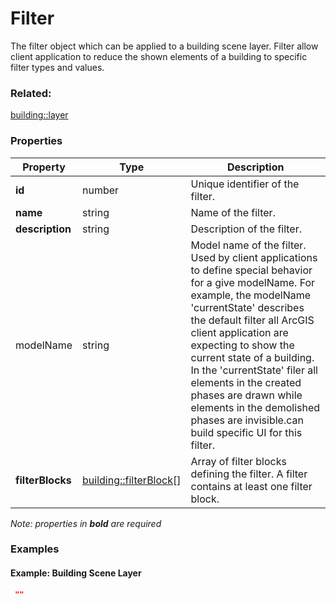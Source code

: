 # Filter

The filter object which can be applied to a building scene layer. Filter allow client application to reduce the shown elements of a building to specific filter types and values.

### Related:

[building::layer](layer.md)
### Properties

| Property | Type | Description |
| --- | --- | --- |
| **id** | number | Unique identifier of the filter. |
| **name** | string | Name of the filter. |
| **description** | string | Description of the filter. |
| modelName | string | Model name of the filter. Used by client applications to define special behavior for a give modelName. For example, the modelName 'currentState' describes the default filter all ArcGIS client application are expecting to show the current state of a building. In the 'currentState' filer all elements in the created phases are drawn while elements in the demolished phases are invisible.can build specific UI for this filter. |
| **filterBlocks** | [building::filterBlock](filterBlock.md)[] | Array of filter blocks defining the filter. A filter contains at least one filter block. |

*Note: properties in **bold** are required*

### Examples 

#### Example: Building Scene Layer 

```json
 "" 
```

